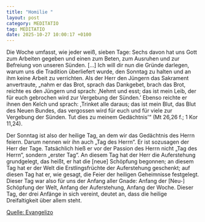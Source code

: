 ```yaml
---
title: "Homilie "
layout: post
category: MEDITATIO
tag: MEDITATIO
date: 2025-10-27 10:00:17 +0100
---
```

Die Woche umfasst, wie jeder weiß, sieben Tage: Sechs davon hat uns Gott zum Arbeiten gegeben und einen zum Beten, zum Ausruhen und zur Befreiung von unseren Sünden. [...] Ich will dir nun die Gründe darlegen, warum uns die Tradition überliefert wurde, den Sonntag zu halten und an ihm keine Arbeit zu verrichten.<!--more--> Als der Herr den Jüngern das Sakrament anvertraute, „nahm er das Brot, sprach das Dankgebet, brach das Brot, reichte es den Jüngern und sprach: ‚Nehmt und esst; das ist mein Leib, der für euch gebrochen wird zur Vergebung der Sünden.’ Ebenso reichte er ihnen den Kelch und sprach: ,Trinket alle daraus; das ist mein Blut, das Blut des Neuen Bundes, das vergossen wird für euch und für viele zur Vergebung der Sünden. Tut dies zu meinem Gedächtnis'“ (Mt 26,26 f.; 1 Kor 11,24).
 
Der Sonntag ist also der heilige Tag, an dem wir das Gedächtnis des Herrn feiern. Darum nennen wir ihn auch „Tag des Herrn“. Er ist sozusagen der Herr der Tage. Tatsächlich hieß er vor der Passion des Herrn nicht „Tag des Herrn“, sondern „erster Tag“. An diesem Tag hat der Herr die Auferstehung grundgelegt, das heißt, er hat die [neue] Schöpfung begonnen; an diesem Tag hat er der Welt die Erstlingsfrüchte der Auferstehung geschenkt; auf diesen Tag hat er, wie gesagt, die Feier der heiligen Geheimnisse festgelegt. Dieser Tag war also für uns der Anfang aller Gnade: Anfang der [Neu-] Schöpfung der Welt, Anfang der Auferstehung, Anfang der Woche. Dieser Tag, der drei Anfänge in sich vereint, deutet an, dass die heilige Dreifaltigkeit über allem steht.
 

[Quelle: Evangelizo](https://evangeliumtagfuertag.org/DE/gospel)